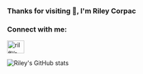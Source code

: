 ### Thanks for visiting 👋, I'm Riley Corpac

<!--
**RileyCC56/RileyCC56** is a ✨ _special_ ✨ repository because its `README.md` (this file) appears on your GitHub profile.

Here are some ideas to get you started:

- 🔭 I’m currently working on ...
- 🌱 I’m currently learning ...
- 👯 I’m looking to collaborate on ...
- 🤔 I’m looking for help with ...
- 💬 Ask me about ...
- 📫 How to reach me: ...
- 😄 Pronouns: ...
- ⚡ Fun fact: ...
-->


<h3 align="left">Connect with me:</h3>
<p align="left">
<a href="https://www.linkedin.com/in/riley-corpac/" target="blank"><img align="center" src="https://cdn.jsdelivr.net/npm/simple-icons@3.0.1/icons/linkedin.svg" alt="riley-corpac" height="30" width="40" /></a>
  
![Riley's GitHub stats](https://github-readme-stats.vercel.app/api?username=RileyCC56&theme=graywhite&show_icons=true)

  
</p>
